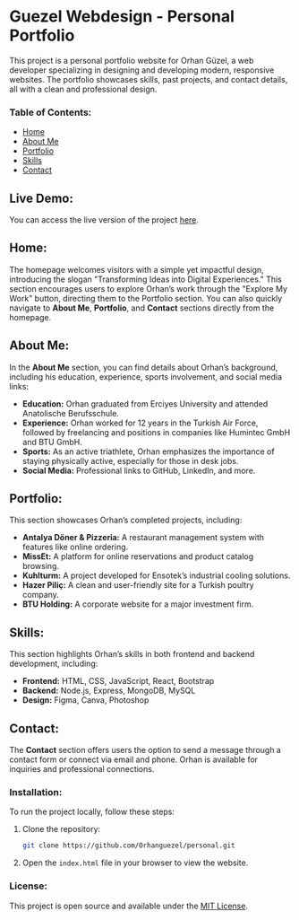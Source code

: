 # Guezel Webdesign - Personal Portfolio

This project is a personal portfolio website for Orhan Güzel, a web developer specializing in designing and developing modern, responsive websites. The portfolio showcases skills, past projects, and contact details, all with a clean and professional design.

### Table of Contents:
- [Home](#home)
- [About Me](#about-me)
- [Portfolio](#portfolio)
- [Skills](#skills)
- [Contact](#contact)

## Live Demo:
You can access the live version of the project [here](https://orhanguezel.github.io/personal/).

## Home:
The homepage welcomes visitors with a simple yet impactful design, introducing the slogan "Transforming Ideas into Digital Experiences." This section encourages users to explore Orhan’s work through the "Explore My Work" button, directing them to the Portfolio section. You can also quickly navigate to **About Me**, **Portfolio**, and **Contact** sections directly from the homepage.

## About Me:
In the **About Me** section, you can find details about Orhan’s background, including his education, experience, sports involvement, and social media links:
- **Education:** Orhan graduated from Erciyes University and attended Anatolische Berufsschule.
- **Experience:** Orhan worked for 12 years in the Turkish Air Force, followed by freelancing and positions in companies like Humintec GmbH and BTU GmbH.
- **Sports:** As an active triathlete, Orhan emphasizes the importance of staying physically active, especially for those in desk jobs.
- **Social Media:** Professional links to GitHub, LinkedIn, and more.

## Portfolio:
This section showcases Orhan’s completed projects, including:
- **Antalya Döner & Pizzeria:** A restaurant management system with features like online ordering.
- **MissEt:** A platform for online reservations and product catalog browsing.
- **Kuhlturm:** A project developed for Ensotek’s industrial cooling solutions.
- **Hazer Piliç:** A clean and user-friendly site for a Turkish poultry company.
- **BTU Holding:** A corporate website for a major investment firm.

## Skills:
This section highlights Orhan’s skills in both frontend and backend development, including:
- **Frontend:** HTML, CSS, JavaScript, React, Bootstrap
- **Backend:** Node.js, Express, MongoDB, MySQL
- **Design:** Figma, Canva, Photoshop

## Contact:
The **Contact** section offers users the option to send a message through a contact form or connect via email and phone. Orhan is available for inquiries and professional connections.

### Installation:
To run the project locally, follow these steps:
1. Clone the repository:
    ```bash
    git clone https://github.com/Orhanguezel/personal.git
    ```
2. Open the `index.html` file in your browser to view the website.

### License:
This project is open source and available under the [MIT License](LICENSE).
